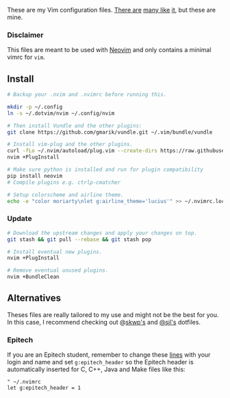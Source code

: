 These are my Vim configuration files. [There are][steve-losh] [many like][pengwynn]
[it][sanctum], but these are mine.

### Disclaimer
This files are meant to be used with [Neovim](http://neovim.io) and
only contains a minimal vimrc for `vim`.

## Install

```sh
# Backup your .nvim and .nvimrc before running this.

mkdir -p ~/.config
ln -s ~/.dotvim/nvim ~/.config/nvim

# Then install Vundle and the other plugins:
git clone https://github.com/gmarik/vundle.git ~/.vim/bundle/vundle

# Install vim-plug and the other plugins.
curl -fLo ~/.nvim/autoload/plug.vim --create-dirs https://raw.githubusercontent.com/junegunn/vim-plug/master/plug.vim
nvim +PlugInstall

# Make sure python is installed and run for plugin compatibility
pip install neovim
# Compile plugins e.g. ctrlp-cmatcher

# Setup colorscheme and airline theme.
echo -e "color moriarty\nlet g:airline_theme='lucius'" >> ~/.nvimrc.local
```

### Update
```sh
# Download the upstream changes and apply your changes on top.
git stash && git pull --rebase && git stash pop

# Install eventual new plugins.
nvim +PlugInstall

# Remove eventual unused plugins.
nvim +BundleClean
```

## Alternatives
Theses files are really tailored to my use and might not be the best for you. In
this case, I recommend checking out @[skwp's][skwp-dotfiles] and [@sjl's][steve-losh]
dotfiles.

### Epitech

If you are an Epitech student, remember to change these [lines][l1] with your
login and name and set `g:epitech_header` so the Epitech header is automatically
inserted for C, C++, Java and Make files like this:

```vimscript
" ~/.nvimrc
let g:epitech_header = 1
```

[l1]: https://github.com/aliou/dotvim/blob/fa06a59907b81b998a1de99e96b77c8fb3c55d47/vim/plugin/epitech.vim#L22-L23
[l2]: https://github.com/gmarik/vundle
[steve-losh]: https://bitbucket.org/sjl/dotfiles/
[pengwynn]: https://github.com/pengwynn/dotfiles
[sanctum]: https://github.com/tejr/dotfiles
[skwp-dotfiles]: http://skwp.github.io/dotfiles/
